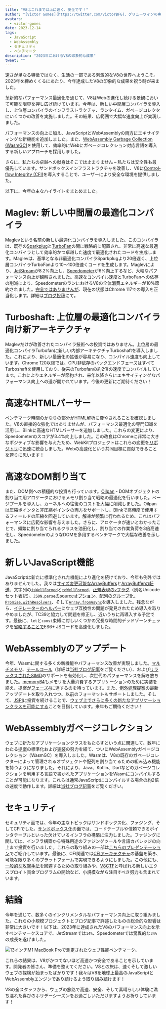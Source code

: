 ```yaml
---
title: "V8はこれまで以上に速く、安全です！"
author: "[Victor Gomes](https://twitter.com/VictorBFG)、グリューワインの専門家"
avatars:
  - victor-gomes
date: 2023-12-14
tags:
  - JavaScript
  - WebAssembly
  - セキュリティ
  - ベンチマーク
description: "2023年におけるV8の印象的な成果"
tweet: ""
---
```


速さが単なる特徴ではなく、生活の一部である刺激的なV8の世界へようこそ。2023年を締めくくるにあたり、今年達成したV8の印象的な成果を祝う時が来ました。

革新的なパフォーマンス最適化を通じて、V8はWebの進化し続ける景観において可能な限界を押し広げ続けています。今年は、新しい中間層コンパイラを導入し、上位層コンパイラのインフラストラクチャ、ランタイム、ガベージコレクタにいくつかの改善を実施しました。その結果、広範囲で大幅な速度向上が実現しました。

<!--truncate-->
パフォーマンスの向上に加え、JavaScriptとWebAssemblyの両方にエキサイティングな新機能を追加しました。また、[WebAssembly Garbage Collection (WasmGC)](https://v8.dev/blog/wasm-gc-porting)を使用して、効率的にWebにガベージコレクション対応言語を導入する新しいアプローチを採用しました。

さらに、私たちの卓越への献身はそこでは止まりません – 私たちは安全性も最優先しています。サンドボックスインフラストラクチャを改善し、V8に[Control-flow Integrity (CFI)](https://en.wikipedia.org/wiki/Control-flow_integrity)を導入することで、ユーザーにより安全な環境を提供しました。

以下に、今年の主なハイライトをまとめました。

# Maglev: 新しい中間層の最適化コンパイラ

[Maglev](https://v8.dev/blog/maglev)という名前の新しい最適化コンパイラを導入しました。このコンパイラは、既存の[Sparkplug](https://v8.dev/blog/sparkplug)と[TurboFan](https://v8.dev/docs/turbofan)の間に戦略的に配置され、非常に高速な最適化コンパイラとして効率的かつ卓越した速度で最適化されたコードを生成します。Maglevは、基準となる非最適化コンパイラSparkplugより20倍遅く、上位層コンパイラTurboFanより10～100倍速くコードを生成します。Maglevにより、[JetStream](https://browserbench.org/JetStream2.1/)が8.2%向上し、[Speedometer](https://browserbench.org/Speedometer2.1/)が6%向上するなど、大幅なパフォーマンス向上が観察されました。高速なコンパイル速度とTurboFanへの依存の削減により、SpeedometerのランにおけるV8の全体消費エネルギーが10%節約されました。[完全ではありませんが](https://en.m.wikipedia.org/wiki/Full-employment_theorem)、現在の状態はChrome 117での導入を正当化します。詳細は[ブログ投稿](https://v8.dev/blog/maglev)にて。

# Turboshaft: 上位層の最適化コンパイラ向け新アーキテクチャ

Maglevだけが改善されたコンパイラ技術への投資ではありません。上位層の最適化コンパイラTurbofanに新しい内部アーキテクチャTurboshaftを導入しました。これにより、新しい最適化の拡張が容易になり、コンパイル速度も向上しています。Chrome 120以降では、CPU非依存のバックエンドフェーズはすべてTurboshaftを使用しており、従来のTurbofanの約2倍の速度でコンパイルしています。これによりエネルギーが節約され、来年以降さらにエキサイティングなパフォーマンス向上への道が開かれています。今後の更新にご期待ください！

# 高速なHTMLパーサー

ベンチマーク時間のかなりの部分がHTML解析に費やされることを確認しました。V8の直接的な強化ではありませんが、パフォーマンス最適化の専門知識を活用し、Blinkに高速なHTMLパーサーを追加しました。これらの変更により、Speedometerのスコアが3.4%向上しました。この改良はChromeに非常に大きなポジティブな影響を与えたため、WebKitプロジェクトはこれらの変更を[リポジトリ](https://github.com/WebKit/WebKit/pull/9926)に迅速に統合しました。Webの高速化という共同目標に貢献できることを誇りに思います！

# 高速なDOM割り当て

また、DOM側への積極的な投資も行っています。[Oilpan](https://chromium.googlesource.com/v8/v8/+/main/include/cppgc/README.md) - DOMオブジェクトの割り当て用アロケータにおけるメモリ割り当て戦略の最適化を行いました。ページプールを導入し、カーネルへの往復のコストを大幅に削減しました。Oilpanは圧縮ポインタと非圧縮ポインタの両方をサポートし、Blinkで高頻度で使用するフィールドの圧縮を回避しています。解凍が頻繁に行われるため、これはパフォーマンスに広範な影響を与えました。さらに、アロケータが速いとわかったことで、頻繁に割り当てられるクラスを油田化し、割り当ての作業負荷を3倍高速化し、SpeedometerのようなDOMを多用するベンチマークで大幅な改善を示しました。

# 新しいJavaScript機能

JavaScriptは新たに標準化された機能により進化を続けており、今年も例外ではありませんでした。我々は[サイズ変更可能なArrayBuffers](https://developer.mozilla.org/en-US/docs/Web/JavaScript/Reference/Global_Objects/ArrayBuffer#resizing_arraybuffers)と[ArrayBufferの転送](https://developer.mozilla.org/en-US/docs/Web/JavaScript/Reference/Global_Objects/ArrayBuffer/transfer)、文字列の[`isWellFormed`](https://developer.mozilla.org/en-US/docs/Web/JavaScript/Reference/Global_Objects/String/isWellFormed)と[`toWellFormed`](https://developer.mozilla.org/en-US/docs/Web/JavaScript/Reference/Global_Objects/String/toWellFormed)、[正規表現の`v`フラグ](https://v8.dev/features/regexp-v-flag)（別名Unicodeセット表記）、[`JSON.parse`のsourceオプション](https://github.com/tc39/proposal-json-parse-with-source)、[配列のグループ化](https://developer.mozilla.org/en-US/docs/Web/JavaScript/Reference/Global_Objects/Object/groupBy)、[`Promise.withResolvers`](https://developer.mozilla.org/en-US/docs/Web/JavaScript/Reference/Global_Objects/Promise/withResolvers)、そして[`Array.fromAsync`](https://developer.mozilla.org/en-US/docs/Web/JavaScript/Reference/Global_Objects/Array/fromAsync)を導入しました。残念ながら、[イテレーターのヘルパー](https://github.com/tc39/proposal-iterator-helpers)にウェブ互換性の問題が発見されたため導入を取りやめましたが、TC39と協力して問題を修正し、近いうちに再導入する予定です。最後に、`let`と`const`束縛に対しいくつかの冗長な時間的デッドゾーンチェックを[省略することで](https://docs.google.com/document/d/1klT7-tQpxtYbwhssRDKfUMEgm-NS3iUeMuApuRgZnAw/edit?usp=sharing)ES6+ JSコードを高速化しました。

# WebAssemblyのアップデート

今年、Wasmに関する多くの新機能やパフォーマンス改善が実現しました。[マルチメモリ](https://github.com/WebAssembly/multi-memory)、[テールコール](https://github.com/WebAssembly/tail-call)（詳細は[当社ブログ記事](https://v8.dev/blog/wasm-tail-call)をご覧ください）、および[リラックスされたSIMD](https://github.com/WebAssembly/relaxed-simd)のサポートを有効化し、次世代のパフォーマンスを解き放ちました。[memory64](https://github.com/WebAssembly/memory64)もメモリを大量消費するアプリケーションのために実装を終え、提案が[フェーズ4](https://github.com/WebAssembly/memory64/issues/43)に達するのを待っています。また、[例外処理提案](https://github.com/WebAssembly/exception-handling)の最新アップデートを取り入れつつ、以前のフォーマットもサポートしました。そして、[JSPI](https://v8.dev/blog/jspi)に投資を続けることで、[ウェブ上でさらに多くの新たなアプリケーションクラスを可能にする](https://docs.google.com/document/d/16Us-pyte2-9DECJDfGm5tnUpfngJJOc8jbj54HMqE9Y/edit#bookmark=id.razn6wo5j2m)ことを目指しています。来年もご期待ください！

# WebAssemblyガベージコレクション

ウェブに新たなアプリケーションクラスをもたらすという点に関連して、数年にわたる[提案](https://github.com/WebAssembly/gc/blob/main/proposals/gc/MVP.md)の標準化および[実装](https://bugs.chromium.org/p/v8/issues/detail?id=7748)の努力を経て、ついにWebAssemblyガベージコレクション（WasmGC）を導入しました。Wasmは、V8の既存のガベージコレクターによって管理されるオブジェクトや配列を割り当てるための組み込み機能を持つようになりました。それにより、Java、Kotlin、Dartなどのガベージコレクションを利用する言語で書かれたアプリケーションをWasmにコンパイルすることが可能になります。これらは通常JavaScriptにコンパイルする場合の約2倍の速度で動作します。詳細は[当社ブログ記事](https://v8.dev/blog/wasm-gc-porting)をご覧ください。

# セキュリティ

セキュリティ面では、今年の主なトピックはサンドボックス化、ファジング、そしてCFIでした。[サンドボックス化](https://docs.google.com/document/d/1FM4fQmIhEqPG8uGp5o9A-mnPB5BOeScZYpkHjo0KKA8/edit?usp=sharing)の面では、コードテーブルや信頼できるポインタテーブルといった欠けているインフラの構築に注力しました。ファジングに関しては、インフラ構築から特殊用途のファジングツールや言語カバレッジの向上まで投資を行いました。これらの取り組みの一部は[こちらのプレゼンテーション](https://www.youtube.com/watch?v=Yd9m7e9-pG0)でご紹介しています。最後に、CFI関連では[CFIアーキテクチャ](https://v8.dev/blog/control-flow-integrity)の基盤を築き、可能な限り多くのプラットフォームで実現できるようにしました。この他にも、[一般的な攻撃手法](https://crbug.com/1445008)を回避するための取り組みや、[V8CTF](https://github.com/google/security-research/blob/master/v8ctf/rules.md)と呼ばれる新しいエクスプロイト賞金プログラムの開始など、小規模ながら注目すべき努力も含まれています。

# 結論

今年を通じて、数多くのインクリメンタルなパフォーマンス向上に取り組みました。これらの小規模プロジェクトとブログ記事で詳述したものの総合的な影響は非常に大きいです！以下は、2023年に達成されたV8のパフォーマンス向上を示すベンチマークスコアで、JetStreamでは`14%`、Speedometerでは驚異的な`34%`の成長を遂げました。

![13インチM1 MacBook Proで測定されたウェブ性能ベンチマーク。](/_img/holiday-season-2023/scores.svg)

これらの結果は、V8がかつてないほど高速かつ安全であることを示しています。開発者の皆さん、準備を整えてください。V8との旅は、速くそして激しいウェブの探検が始まったばかりです！我々はV8を地球上最高のJavaScriptとWebAssemblyエンジンであり続けるよう取り組み続けます！

V8の全スタッフから、ウェブの旅路で高速、安全、そして素晴らしい体験に満ち溢れた喜びのホリデーシーズンをお過ごしいただけますようお祈りしています！
